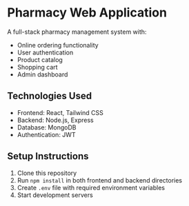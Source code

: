 # Pharmacy Web Application

A full-stack pharmacy management system with:
- Online ordering functionality
- User authentication
- Product catalog
- Shopping cart
- Admin dashboard

## Technologies Used
- Frontend: React, Tailwind CSS
- Backend: Node.js, Express
- Database: MongoDB
- Authentication: JWT

## Setup Instructions
1. Clone this repository
2. Run `npm install` in both frontend and backend directories
3. Create `.env` file with required environment variables
4. Start development servers